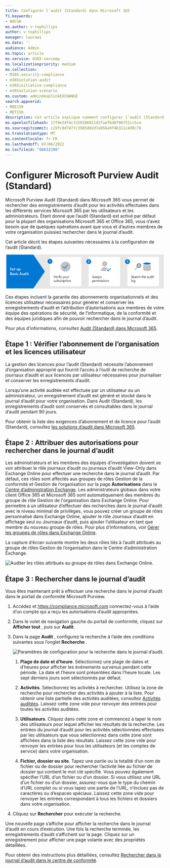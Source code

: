 ```yaml
---
title: Configurer l’audit (Standard) dans Microsoft 365
f1.keywords:
- NOCSH
ms.author: v-tophillips
author: v-tophillips
manager: laurawi
ms.date: ''
audience: Admin
ms.topic: article
ms.service: O365-seccomp
ms.localizationpriority: medium
ms.collection:
- M365-security-compliance
- m365solution-audit
- m365initiative-compliance
- m365solution-scenario
ms.custom: admindeeplinkEXCHANGE
search.appverid:
- MOE150
- MET150
description: Cet article explique comment configurer l’audit (Standard) afin que vous puissiez commencer à rechercher les activités d’audit effectuées par les utilisateurs et les administrateurs de votre organisation.
ms.openlocfilehash: 17f9e24f4c3159186011d3faefbd8796f51cc5ce
ms.sourcegitcommit: c29fc9d7477c3985d02d7a956a9f4b311c4d9c76
ms.translationtype: MT
ms.contentlocale: fr-FR
ms.lasthandoff: 07/06/2022
ms.locfileid: "66632198"
---
```

# <a name="set-up-microsoft-purview-audit-standard"></a>Configurer Microsoft Purview Audit (Standard)

Microsoft Purview Audit (Standard) dans Microsoft 365 vous permet de rechercher des enregistrements d’audit pour les activités effectuées dans les différents services Microsoft 365 par les utilisateurs et les administrateurs. Étant donné que l’audit (Standard) est activé par défaut pour la plupart des organisations Microsoft 365 et Office 365, vous n’avez besoin que de quelques opérations avant que vous et d’autres membres de votre organisation puissiez rechercher dans le journal d’audit.

Cet article décrit les étapes suivantes nécessaires à la configuration de l’audit (Standard).

![Étapes de configuration de l’audit (Standard).](../media/BasicAuditingWorkflow.png)

Ces étapes incluent la garantie des abonnements organisationnels et des licences utilisateur nécessaires pour générer et conserver les enregistrements d’audit et l’attribution d’autorisations aux membres de votre équipe des opérations de sécurité, de l’informatique, de la conformité et des équipes juridiques afin de pouvoir rechercher dans le journal d’audit.

Pour plus d’informations, consultez [Audit (Standard) dans Microsoft 365](auditing-solutions-overview.md#audit-standard).

## <a name="step-1-verify-organization-subscription-and-user-licensing"></a>Étape 1 : Vérifier l’abonnement de l’organisation et les licences utilisateur

La gestion des licences pour l’audit (Standard) nécessite l’abonnement d’organisation approprié qui fournit l’accès à l’outil de recherche de journaux d’audit et aux licences par utilisateur nécessaires pour journaliser et conserver les enregistrements d’audit.

Lorsqu’une activité auditée est effectuée par un utilisateur ou un administrateur, un enregistrement d’audit est généré et stocké dans le journal d’audit pour votre organisation. Dans Audit (Standard), les enregistrements d’audit sont conservés et consultables dans le journal d’audit pendant 90 jours.

Pour obtenir la liste des exigences d’abonnement et de licence pour l’audit (Standard), consultez [les solutions d’audit dans Microsoft 365](auditing-solutions-overview.md#licensing-requirements).

## <a name="step-2-assign-permissions-to-search-the-audit-log"></a>Étape 2 : Attribuer des autorisations pour rechercher dans le journal d’audit

Les administrateurs et les membres des équipes d’investigation doivent se voir attribuer le rôle journaux d’audit ou journaux d’audit View-Only dans Exchange Online pour effectuer une recherche dans le journal d’audit. Par défaut, ces rôles sont affectés aux groupes de rôles Gestion de la conformité et Gestion de l’organisation sur la page **Autorisations** dans le <a href="https://go.microsoft.com/fwlink/p/?linkid=2059104" target="_blank">Centre d’administration Exchange</a>. Les administrateurs globaux dans votre client Office 365 et Microsoft 365 sont automatiquement des membres du groupe de rôle Gestion de l'organisation dans Exchange Online. Pour permettre à un utilisateur d’effectuer des recherches dans le journal d’audit avec le niveau minimal de privilèges, vous pouvez créer un groupe de rôles personnalisé dans Exchange Online, ajouter le rôle Journaux d’audit en affichage seul ou Journaux d’audit, puis ajouter l’utilisateur en tant que membre du nouveau groupe de rôles. Pour plus d’informations, voir [Gérer les groupes de rôles dans Exchange Online](/Exchange/permissions-exo/role-groups).

La capture d’écran suivante montre les deux rôles liés à l’audit attribués au groupe de rôles Gestion de l’organisation dans le Centre d’administration Exchange.

![Auditer les rôles attribués au groupe de rôles dans Exchange Online.](../media/EACAuditRoles.png)

## <a name="step-3-search-the-audit-log"></a>Étape 3 : Rechercher dans le journal d’audit

Vous êtes maintenant prêt à effectuer une recherche dans le journal d’audit dans le portail de conformité Microsoft Purview.

1. Accédez et <https://compliance.microsoft.com> connectez-vous à l’aide d’un compte qui a reçu les autorisations d’audit appropriées.

2. Dans le volet de navigation gauche du portail de conformité, cliquez sur **Afficher tout** , puis sur **Audit**.

3. Dans la page **Audit** , configurez la recherche à l’aide des conditions suivantes sous l’onglet **Recherche** . 

   ![Paramètres de configuration pour la recherche dans le journal d’audit.](../media/AuditLogSearchToolMCCCallouts.png)

   1. **Plage de date et d’heure**. Sélectionnez une plage de dates et d’heures pour afficher les événements survenus pendant cette période. La date et l’heure sont présentées dans l’heure locale. Les sept derniers jours sont sélectionnés par défaut.
  
   2. **Activités**. Sélectionnez les activités à rechercher. Utilisez la zone de recherche pour rechercher des activités à ajouter à la liste. Pour obtenir une liste partielle des activités auditées, consultez [Activités auditées](search-the-audit-log-in-security-and-compliance.md#audited-activities). Laissez cette zone vide pour renvoyer des entrées pour toutes les activités auditées.
  
   3. **Utilisateurs**.  Cliquez dans cette zone et commencez à taper le nom des utilisateurs pour lequel afficher les résultats de la recherche. Les entrées du journal d’audit pour les activités sélectionnées effectuées par les utilisateurs que vous sélectionnez dans cette zone sont affichées dans la liste des résultats. Laissez cette zone vide pour renvoyer les entrées pour tous les utilisateurs (et les comptes de service) dans votre organisation.
  
   4. **Fichier, dossier ou site**. Tapez une partie ou la totalité d’un nom de fichier ou de dossier pour rechercher l’activité liée au fichier de dossier qui contient le mot clé spécifié. Vous pouvez également spécifier l’URL d’un fichier ou d’un dossier. Si vous utilisez une URL d’un fichier ou d’un dossier, assurez-vous que le type du chemin d’URL complet ou si vous tapez une partie de l’URL, n’incluez pas de caractères ou d’espaces spéciaux. Laissez cette zone vide pour renvoyer les entrées correspondant à tous les fichiers et dossiers dans votre organisation.

4. Cliquez sur **Rechercher** pour exécuter la recherche.

Une nouvelle page s’affiche pour afficher la recherche dans le journal d’audit en cours d’exécution. Une fois la recherche terminée, les enregistrements d’audit s’affichent sur la page. Cliquez sur un enregistrement pour afficher une page volante avec des propriétés détaillées.

Pour obtenir des instructions plus détaillées, consultez [Rechercher dans le journal d’audit dans le centre de conformité](search-the-audit-log-in-security-and-compliance.md).
